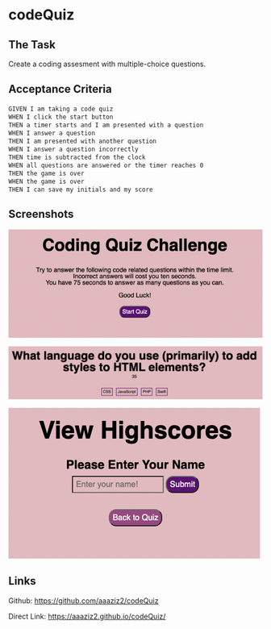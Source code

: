 # codeQuiz

## The Task

Create a coding assesment with multiple-choice questions. 

## Acceptance Criteria

```
GIVEN I am taking a code quiz
WHEN I click the start button
THEN a timer starts and I am presented with a question
WHEN I answer a question
THEN I am presented with another question
WHEN I answer a question incorrectly
THEN time is subtracted from the clock
WHEN all questions are answered or the timer reaches 0
THEN the game is over
WHEN the game is over
THEN I can save my initials and my score
```

## Screenshots

![Welcome Screen](./assets/images/welcome.png)

![Question](./assets/images/question.png)

![Enter your high score](./assets/images/highscores.png)
## Links

Github: https://github.com/aaaziz2/codeQuiz

Direct Link: https://aaaziz2.github.io/codeQuiz/
